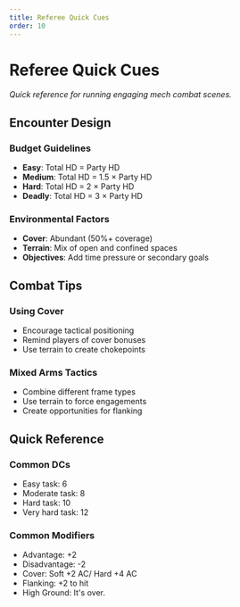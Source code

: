 ```yaml
---
title: Referee Quick Cues
order: 10
---
```


# Referee Quick Cues

*Quick reference for running engaging mech combat scenes.*

## Encounter Design

### Budget Guidelines
- **Easy**: Total HD = Party HD
- **Medium**: Total HD = 1.5 × Party HD
- **Hard**: Total HD = 2 × Party HD
- **Deadly**: Total HD = 3 × Party HD

### Environmental Factors
- **Cover**: Abundant (50%+ coverage)
- **Terrain**: Mix of open and confined spaces
- **Objectives**: Add time pressure or secondary goals

## Combat Tips

### Using Cover
- Encourage tactical positioning
- Remind players of cover bonuses
- Use terrain to create chokepoints

### Mixed Arms Tactics
- Combine different frame types
- Use terrain to force engagements
- Create opportunities for flanking

## Quick Reference

### Common DCs
- Easy task: 6
- Moderate task: 8
- Hard task: 10
- Very hard task: 12

### Common Modifiers
- Advantage: +2
- Disadvantage: -2
- Cover: Soft +2 AC/ Hard +4 AC
- Flanking: +2 to hit
- High Ground: It's over.
